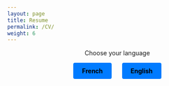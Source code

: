 ```yaml
---
layout: page
title: Resume
permalink: /CV/
weight: 6
---
```


<div style="text-align:center;">
  <p> Choose your language </p>
  <a href="https://clementdelteil.com/download/CV_FR_DELTEIL_2023.pdf" style="display:inline-block;padding:10px 20px;border-radius:4px;text-decoration:none;font-weight:bold;color:#000000;background-color:#007BFF;margin-right:10px;" target="_blank"
  onmouseover="this.style.backgroundColor='#0062cc';"
  onmouseout="this.style.backgroundColor='#007BFF';"
  >French</a>
  <a href="https://clementdelteil.com/download/CV_EN_DELTEIL_2023.pdf" style="display:inline-block;padding:10px 20px;border-radius:4px;text-decoration:none;font-weight:bold;color:#000000;background-color:#007BFF;margin-left:10px;" target="_blank"
  onmouseover="this.style.backgroundColor='#0062cc';"
  onmouseout="this.style.backgroundColor='#007BFF';"
  >English</a>
</div>